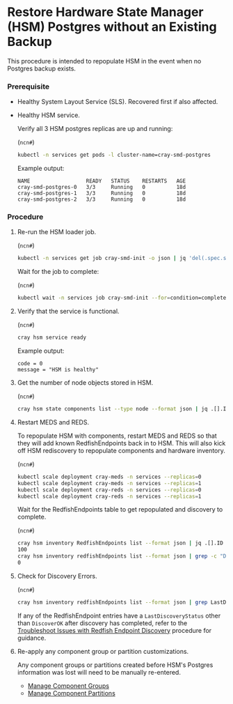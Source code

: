 # Restore Hardware State Manager (HSM) Postgres without an Existing Backup

This procedure is intended to repopulate HSM in the event when no Postgres backup exists.

### Prerequisite

- Healthy System Layout Service (SLS). Recovered first if also affected.

- Healthy HSM service.

  Verify all 3 HSM postgres replicas are up and running:

  (`ncn#`)
  ```bash
  kubectl -n services get pods -l cluster-name=cray-smd-postgres
  ```

  Example output:

  ```
  NAME                  READY   STATUS    RESTARTS   AGE
  cray-smd-postgres-0   3/3     Running   0          18d
  cray-smd-postgres-1   3/3     Running   0          18d
  cray-smd-postgres-2   3/3     Running   0          18d
  ```

### Procedure

1. Re-run the HSM loader job.

    (`ncn#`)
    ```bash
    kubectl -n services get job cray-smd-init -o json | jq 'del(.spec.selector)' | jq 'del(.spec.template.metadata.labels."controller-uid")' | kubectl replace --force -f -
    ```

    Wait for the job to complete:

    (`ncn#`)
    ```bash
    kubectl wait -n services job cray-smd-init --for=condition=complete --timeout=5m
    ```

2. Verify that the service is functional.

    (`ncn#`)
    ```bash
    cray hsm service ready
    ```

    Example output:

    ```
    code = 0
    message = "HSM is healthy"
    ```

3. Get the number of node objects stored in HSM.

    (`ncn#`)
    ```bash
    cray hsm state components list --type node --format json | jq .[].ID | wc -l
    ```

4. Restart MEDS and REDS.

    To repopulate HSM with components, restart MEDS and REDS so that they will add known RedfishEndpoints back in to HSM. This will also kick off HSM rediscovery to repopulate components and hardware inventory.

    (`ncn#`)
    ```bash
    kubectl scale deployment cray-meds -n services --replicas=0
    kubectl scale deployment cray-meds -n services --replicas=1
    kubectl scale deployment cray-reds -n services --replicas=0
    kubectl scale deployment cray-reds -n services --replicas=1
    ```

    Wait for the RedfishEndpoints table to get repopulated and discovery to complete.

    (`ncn#`)
    ```bash
    cray hsm inventory RedfishEndpoints list --format json | jq .[].ID | wc -l
    100
    cray hsm inventory redfishEndpoints list --format json | grep -c "DiscoveryStarted"
    0
    ```

5. Check for Discovery Errors.

    (`ncn#`)
    ```bash
    cray hsm inventory redfishEndpoints list --format json | grep LastDiscoveryStatus | grep -v -c "DiscoverOK"
    ```

    If any of the RedfishEndpoint entries have a `LastDiscoveryStatus` other than `DiscoverOK` after discovery has completed, refer to the [Troubleshoot Issues with Redfish Endpoint Discovery](../node_management/Troubleshoot_Issues_with_Redfish_Endpoint_Discovery.md) procedure for guidance.

6. Re-apply any component group or partition customizations.

    Any component groups or partitions created before HSM's Postgres information was lost will need to be manually re-entered.

    * [Manage Component Groups](Manage_Component_Groups.md)
    * [Manage Component Partitions](Manage_Component_Partitions.md)

